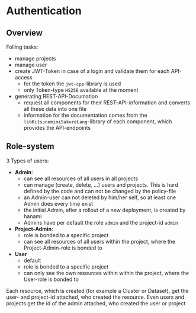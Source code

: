 # Authentication

## Overview

Folling tasks:

-   manage projects
-   manage user
-   create JWT-Token in case of a login and validate them for each API-access
    -   for the token the `jwt-cpp`-library is used
    -   only Token-type `HS256` available at the moment
-   generating REST-API-Documation
    -   request all components for their REST-API-information and converts all these data into one
        file
    -   information for the documentation comes from the `libKitsunemimiSakureLang`-library of each
        component, which provides the API-endpoints

## Role-system

3 Types of users:

-   **Admin**:
    -   can see all resources of all users in all projects
    -   can manage (create, delete, ...) users and projects. This is hard defined by the code and
        can not be changed by the policy-file
    -   an Admin-user can not deleted by him/her self, so at least one Admin does every time exist
    -   the initial Admin, after a rollout of a new deployment, is created by hanami
    -   Admins have per default the role `admin` and the project-id `admin`
-   **Project-Admin**:
    -   role is bonded to a specific project
    -   can see all resources of all users within the project, where the Project-Admin-role is
        bonded to
-   **User**
    -   default
    -   role is bonded to a specific project
    -   can only see the own resources within within the project, where the User-role is bonded to

Each resource, which is created (for example a Cluster or Dataset), get the user- and project-id
attached, who created the resource. Even users and projects get the id of the admin attached, who
created the user or project
